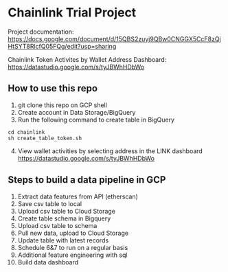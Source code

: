 # Chainlink Trial Project 

Project documentation: https://docs.google.com/document/d/15QBS2zuyj9QBw0CNGGX5CcF8zQjHtSYT8RlcfQ05FQg/edit?usp=sharing

Chainlink Token Activites by Wallet Address Dashboard: https://datastudio.google.com/s/tyJBWhHDbWo

## How to use this repo 
1. git clone this repo on GCP shell
2. Create account in Data Storage/BigQuery 
3. Run the following command to create table in BigQuery
``` 
cd chainlink
sh create_table_token.sh 
```
4. View wallet activities by selecting address in the LINK dashboard
  https://datastudio.google.com/s/tyJBWhHDbWo

## Steps to build a data pipeline in GCP
1. Extract data features from API (etherscan) 
2. Save csv table to local
3. Upload csv table to Cloud Storage
4. Create table schema in Bigquery 
5. Upload csv table to schema 
6. Pull new data, upload to Cloud Storage 
7. Update table with latest records 
8. Schedule 6&7 to run on a regular basis 
9. Additional feature engineering with sql 
10. Build data dashboard 
